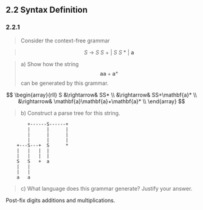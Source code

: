 ## 2.2 Syntax Definition

### 2.2.1

>  Consider the context-free grammar

> $$S ~\rightarrow~ S~S~+~|~S~S~*~|~\mathbf{a}$$

> a) Show how the string $$\mathbf{a}\mathbf{a}+\mathbf{a}*$$ can be generated by this grammar.

$$
\begin{array}{rll}
S &\rightarrow& SS* \\
&\rightarrow& SS+\mathbf{a}* \\
&\rightarrow& \mathbf{a}\mathbf{a}+\mathbf{a}* \\
\end{array}
$$

> b) Construct a parse tree for this string.

```
        +------S------+
        |      |      |
        |      |      |
        |      |      |
    +---S---+  S      *
    |   |   |  |
    |   |   |  |
    S   S   +  a
    |   |
    |   |
    a   a

```

> c) What language does this grammar generate? Justify your answer.

Post-fix digits additions and multiplications.

